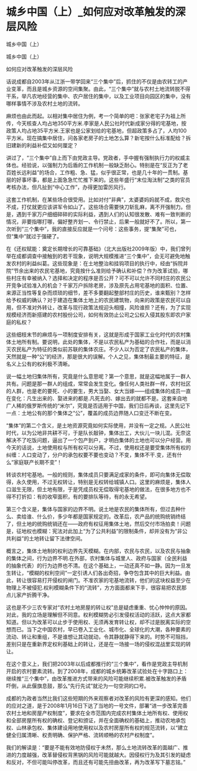 # 城乡中国（上）_如何应对改革触发的深层风险

城乡中国（上）

城乡中国（上）

如何应对改革触发的深层风险

话说成都自2003年从江浙一带学回来“三个集中”后，抓住的不仅是由农转工的产业变革，而且是城乡资源的空间集聚。由此，“三个集中”就与农村土地流转脱不得干系，举凡农地经营的集中、农户居住的集中，以及工业项目向园区的集中，没有哪样事情不涉及农村土地的流转。

麻烦也由此而起。以相对集中居住为例，考一个简单的吧：张家老宅子为祖上所传，今天核查人均占地350平方米.李家是人民公社时代新成家分得的宅基地，按政策人均占地35平方米.王家也是公家划给的宅基地，但超政策多占了，人均100平方米。现在搞集中居住，问各家老房子的土地怎么算？新宅按什么标准配给？拆旧建新的利益补偿又如何厘定？

讲过了，“三个集中”自上而下由党政主导。党政者，手中握有强制执行力的权威主体也。经验说，以强制力为后盾的工作机制一般缺乏耐心。特别是在“反正为了老百姓长远利益”的场合，工作粗、急、猛，似乎很正常，也是几十年的一贯制。基层的好事坏事，都是上面急急忙忙推下来的。这些年盛行“末位淘汰制”之类的官员考核办法，但凡扯到“中心工作”，办得更加雷厉风行。

这套工作机制，在某些场合很受用。比如对付“非典”，太婆婆妈妈就不成，救灾也不成，打仗就更应该讲军令如山了。这些场合需要快刀斩乱麻，离不开强制力。但是，遇到千家万户细细碎碎的实际利益，遇到人们的认知很发散、难有一致判断的情况，非要指哪打哪，偏好整齐划一、令行禁止，后果一般就好不了。所以，第一次听到“三个集中”，我的直接反应就是一个问号：这些事务，提“集聚”可也，但“集中”就过于强硬了。

在《还权赋能：奠定长期增长的可靠基础》（北大出版社2009年版）中，我们曾列举在成都调查中接触到的若干现象，说明大规模推进“三个集中”，会无可避免地触发农村的利益纠葛。这些现象是：在土地整治和挂钩项目的执行中，经由“拆院并院”节余出来的农民宅基地，究竟按什么准则给予确认和补偿？作为改革试验，哪些村庄有幸被纳入？选择和决定的程序是否公开？可不可以允许不同村庄的农民公开竞争试验准入的机会？千家万户拆除老房，涉及原先占用宅基地的面积、位置、来源正当性等复杂而烦琐的细节，差不多要翻起整部村庄的历史，谁来甄别？怎样给予权威的确认？对于建造在集体土地上的农民建筑物，向来的政策是农民可以自用，但不准对外转让，改革与现行政策法规迎头相撞，风险谁担？还有，为了实现规模经济而新搭建的农村股份公司，如何有效防止公司之公权入侵其股东即农户家庭的私权？

这些细枝末节的麻烦与一项制度安排有关，这就是形成于国家工业化时代的农村集体土地所有制。要说明，此处的集体，不是以农民私产为基础的合作社，而是以消灭农民私产为特征的类似前苏联的集体农庄。不少人以为否定了农民私产的集体，天然就是一种“公”的经济，那是很大的误解。个人之见，集体制最主要的特征，是名义上公有的权利极不清晰。

说一幅土地归集体所有，究竟是什么意思呢？第一个意思，就是这幅地属于一群人共有。问题是那一群人的组成，常常会发生变化。像任何人类社群一样，农村社区的人群，也是老的要死、小的要生，男大当娶、女大当嫁——组成集体的成员一直在变化：凡生出来的、娶进来的都是.凡死去的、嫁出去的就都不是。这套来自地广人稀的俄罗斯传统的“米尔”，究竟是否适用于中国，我们日后再谈，这里先记下一点：土地公有的那个集体之“公”，覆盖的成员边界随人口变迁不断在变。

“集体”的第二个含义，是土地资源究竟如何实际使用，并没有一定之规。人民公社时代，以为公地非共耕不可，于是队长敲钟，集体出工，大伙儿一块儿混。无奈这解决不了吃饭问题，逼出了一个包产到户，才明白集体的土地也可以分户经营。用今天的话说，土地使用权与所有权可以分离。不过，使用权还是要受集体所有权的纠缠：人口变动了，分户的承包权要不要也变动？不变，集体不干.变，还有什么“家庭联产长期不变”！

转谈农村宅基地。一般的规则，集体成员只要满足成家的条件，即可向集体无偿取得，永久使用，不过无权转让，特别是无权转给城镇人口。这里的麻烦是，集体人口滋生无限，但土地有限，于是凭成员权无偿取得宅基地的做法，在很多地方也不得不打折扣：有的收窄面积，有的要排队等待，有的永无希望。

第三个含义是，集体与国家的边界不明。说土地是农民的集体所有，但过去种什么、卖给谁、什么价，多少年都是国家规定的。改革后，农产品的统购统销终结了，但土地的统购统销还在——政府有权征用集体土地，然后交付市场拍卖！问题是，征地权也模糊：宪法对此加上“为了公共利益”的限制条件，却并没有为“非公共利益”的土地转让留下法律空间。

概言之，集体土地制的权利边界先天模糊。在内部，农民与农民，以及农民与抽象的集体之间，行为边界不明.在外部，农村集体与城里人、政府与国家（全民利益的抽象代表）的行为边界也不清。在这个基础上，一动还真不如一静。因为一旦发生转让，“模糊的权利空间”一定引诱人们各出奇招，争夺包含其中的巨大利益。由此，转让很容易打开侵权的闸门。不准农家的宅基地流转，他们的这块权益至少在物理上不被侵犯.权利模糊条件下的“流转”，方方面面都来下手，很容易把农民那点儿家产折腾干净。

这也是不少三农专家对“农村土地房屋的转让权”总是疑虑重重、忧心忡忡的原因。对此，我的立场是理解但不同意。权利模糊势必引发侵权活动的活跃，这点大家都知道。但以为改革可以止步于使用权、无须再发育转让权，却不过是脱离实际的空想而已。当下之中国农村，早已卷入工业化、城市化、全球化的大潮，各种要素的流动、转让和重组，不是谁想让其动就动，令其静就静得下来的。时势不可阻挡，差别只是在重新界定权利基础上的转让，还是在一场接一场的侵权混战里实现的转让。

在这个意义上，我们把2003年以后成都推行的“三个集中”，看作是党政主导机制开启的农村要素流转。到了2008年，成都的城乡统筹改革试验处在十字路口上：继续推“三个集中”，由改革推进方式带来的风险可能继续积累.被改革触发的矛盾吓倒，从此偃旗息鼓，那么“先行先试”就沦为一句空洞的口号。

成都的为政者当然比我们这些短期的外来观察者对改革的风险有更深的感知。他们的应对之道，是于2008年1月16日下达了当地的一号文件，部署“进一步改革完善农村土地和房屋产权制度”，要求在全市范围内完成农村集体土地所有权、使用权和全部房屋所有权的确权、登记和颁证，并在全面确权的基础上，推动农地承包权、山林承包权、集体建设用地使用权以及农村房屋所有权的规范流转，以“建立健全归属清晰、权责明确、保护严格、流转顺畅的农村产权制度”。

我们的解读是：“要是不能有效地防侵权于未然，那么土地流转改革的面越广、推进的力度越强，改革替侵权背黑锅的风险可能就越大。因侵权行为及其引发的疑虑和反对，不但可能叫停改革，而且还有可能先扭曲改革，再为改革写下墓志铭。”